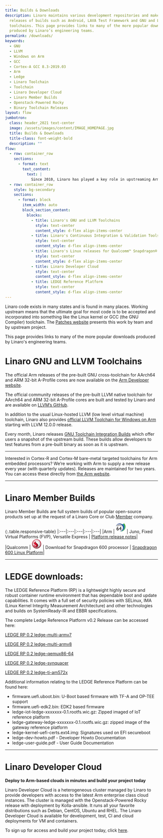 ```yaml
---
title: Builds & Downloads
description: Linaro maintains various development repositories and makes regular
  releases of builds such as Android, LAVA Test Framework and GNU and LLVM
  toolchains. This page provides links to many of the more popular downloads
  produced by Linaro’s engineering teams.
permalink: /downloads/
keywords:
  - GNU
  - LLVM
  - Windows on Arm
  - GCC
  - Cortex-A GCC 8.3-2019.03
  - Arm
  - Ledge
  - Linaro Toolchain
  - Toolchain
  - Linaro Developer Cloud
  - Linaro Member Builds
  - Openstack-Powered Rocky
  - Binary Toolchain Releases
layout: flow
jumbotron:
  class: header_2021 text-center
  image: /assets/images/content/IMAGE_HOMEPAGE.jpg
  title: Builds & Downloads
  title-class: font-weight-bold
  description: ""
flow:
  - row: container_row
    sections:
      - format: text
        text_content:
          text: |
            Since 2010, Linaro has played a key role in upstreaming Arm software, with many of its engineers actively maintaining open source projects. This page provides links to downloads currently produced by Linaro’s engineering teams
  - row: container_row
    style: bg-secondary
    sections:
      - format: block
        item_width: auto
        block_section_content:
          blocks:
            - title: Linaro's GNU and LLVM Toolchains
              style: text-center
              content_style: d-flex align-items-center
            - title: Linaro's Continuous Integration & Validation Tools
              style: text-center
              content_style: d-flex align-items-center
            - title: Linaro's Linux releases for Qualcomm™ Snapdragon® processors
              style: text-center
              content_style: d-flex align-items-center
            - title: Linaro Developer Cloud
              style: text-center
              content_style: d-flex align-items-center
            - title: LEDGE Reference Platform
              style: text-center
              content_style: d-flex align-items-center
---
```

Linaro code exists in many states and is found in many places. Working upstream means that the ultimate goal for most code is to be accepted and incorporated into something like the Linux kernel or GCC (the GNU Compiler) toolchain. The [Patches website](https://patches.linaro.org/) presents this work by team and by upstream project.

This page provides links to many of the more popular downloads produced by Linaro's engineering teams. 



# Linaro GNU and LLVM Toolchains

The official Arm releases of the pre-built GNU cross-toolchain for AArch64 and ARM 32-bit A-Profile cores are now available on the [Arm Developer website](https://developer.arm.com/tools-and-software/open-source-software/developer-tools/gnu-toolchain/gnu-a/downloads).

The official community releases of the pre-built LLVM native toolchain for AArch64 and ARM 32-bit A-Profile cores are built and tested by Linaro and are available on [LLVM’s GitHub](https://github.com/llvm/llvm-project/releases/).

In addition to the usual Linux-hosted LLVM (low level virtual machine) toolchain, Linaro also provides [official LLVM Toolchain for Windows on Arm](https://github.com/llvm/llvm-project/releases/download/llvmorg-12.0.0/LLVM-12.0.0-woa64.exe) starting with LLVM 12.0.0 release.

Every month, Linaro releases [GNU Toolchain Integration Builds](https://snapshots.linaro.org/gnu-toolchain/) which offer users a snapshot of the upstream build. These builds allow developers to test features from a pre-built binary as soon as it is upstream. 

- - -

Interested in Cortex-R and Cortex-M bare-metal targeted toolchains for Arm embedded processors? We’re working with Arm to supply a new release every year (with quarterly updates). Releases are maintained for two years. You can access these directly from [the Arm website](https://developer.arm.com/tools-and-software/open-source-software/developer-tools/gnu-toolchain/gnu-rm).

- - -

# [](/engineering/)Linaro Member Builds

Linaro Member Builds are full system builds of popular open-source products set up at the request of a Linaro Core or Club [Member](/membership/) company.

{:.table.responsive-table}
|:---|:---|:---|:---|:---|
|Arm | <img src="/assets/images/content/aarch-64-logo-thumb.jpg" width="32px" height="auto" alt="AARCH 64 Logo" /> | Juno, Fixed Virtual Platforms (FVP), Versatile Express | [Platform release notes](http://community.arm.com/groups/arm-development-platforms)|
|Qualcomm | <img src="/assets/images/content/qualcomm-snapdragon-thumb.jpg" width="32px" height="auto" alt="Snapdragon Logo" /> | Download for Snapdragon 600 processor | [Snapdragon 600 Linux Platform](https://releases.linaro.org/debian/boards/snapdragon/latest/)|

- - -

# LEDGE downloads:

The LEDGE Reference Platform (RP) is a lightweight highly secure and robust container runtime environment that has dependable boot and update capabilities. It comes with a full set of security policies with SELinux, IMA (Linux Kernel Integrity Measurement Architecture) and other technologies and builds on SystemReady-IR and EBBR specifications. 

The complete Ledge Reference Platform v0.2 Release can be accessed here: 

[LEDGE RP 0.2 ledge-multi-armv7](http://snapshots.linaro.org/components/ledge/oe/ledge-rp-0.2/ledge-multi-armv7/17/)

[LEDGE RP 0.2 ledge-multi-armv8](http://snapshots.linaro.org/components/ledge/oe/ledge-rp-0.2/ledge-multi-armv8/17/)

[LEDGE RP 0.2 ledge-qemux86-64](http://snapshots.linaro.org/components/ledge/oe/ledge-rp-0.2/ledge-qemux86-64/17/)

[LEDGE RP 0.2 ledge-synquacer](http://snapshots.linaro.org/components/ledge/oe/ledge-rp-0.2/ledge-synquacer/17/)

[LEDGE RP 0.2 ledge-ti-am572x](http://snapshots.linaro.org/components/ledge/oe/ledge-rp-0.2/ledge-ti-am572x/17/)

Additional information relating to the LEDGE Reference Platform can be found here:

* firmware.uefi.uboot.bin: U-Boot based firmware with TF-A and OP-TEE support
* firmware.uefi-edk2.bin: EDK2 based firmware
* ledge-iot-ledge-xxxxxxx-0.1.rootfs.wic.gz: Zipped imaged of IoT reference platform
* ledge-gateway-ledge-xxxxxxx-0.1.rootfs.wic.gz: zipped image of the gateway reference platform
* ledge-kernel-uefi-certs.ext4.img: Signatures used on EFI secureboot
* ledge-dev-howto.pdf - Developer Howto Documentation
* ledge-user-guide.pdf - User Guide Documentation

- - -

# Linaro Developer Cloud

**Deploy to Arm-based clouds in minutes and build your project today**

Linaro Developer Cloud is a heterogeneous cluster managed by Linaro to provide developers with access to the latest Arm enterprise class cloud instances. The cluster is managed with the Openstack-Powered Rocky release with deployment by Kolla-ansible. It runs all your favorite distributions such as Debian, CentOS, Ubuntu and RHEL. The Linaro Developer Cloud is available for development, test, CI and cloud deployments for VM and containers.

To sign up for access and build your project today, click [here](https://servicedesk.linaro.org/servicedesk/customer/portal/19/create/265).